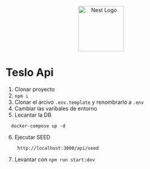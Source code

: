 <p align="center">
  <a href="http://nestjs.com/" target="blank"><img src="https://nestjs.com/img/logo-small.svg" width="120" alt="Nest Logo" /></a>
</p>

# Teslo Api

1. Clonar proyecto
2. ```npm i```
3. Clonar el arcivo ```.env.template``` y renombrarlo a ```.env```
4. Cambiar las varibales de entorno
5. Lecantar la DB
  ```
    docker-compose up -d
  ```
6. Ejecutar SEED
   ```
    http://localhost:3000/api/seed
   ```
7. Levantar con ```npm run start:dev```
